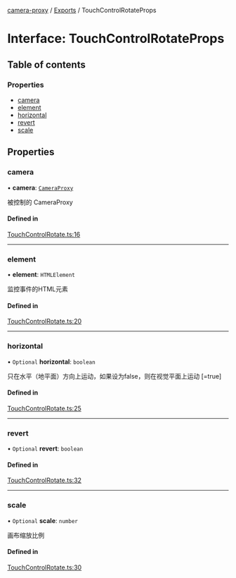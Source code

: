 [camera-proxy](../README.md) / [Exports](../modules.md) / TouchControlRotateProps

# Interface: TouchControlRotateProps

## Table of contents

### Properties

- [camera](TouchControlRotateProps.md#camera)
- [element](TouchControlRotateProps.md#element)
- [horizontal](TouchControlRotateProps.md#horizontal)
- [revert](TouchControlRotateProps.md#revert)
- [scale](TouchControlRotateProps.md#scale)

## Properties

### camera

• **camera**: [`CameraProxy`](../classes/CameraProxy.md)

被控制的 CameraProxy

#### Defined in

[TouchControlRotate.ts:16](https://github.com/alibaba/camera-proxy/blob/b757eb3/src/TouchControlRotate.ts#L16)

___

### element

• **element**: `HTMLElement`

监控事件的HTML元素

#### Defined in

[TouchControlRotate.ts:20](https://github.com/alibaba/camera-proxy/blob/b757eb3/src/TouchControlRotate.ts#L20)

___

### horizontal

• `Optional` **horizontal**: `boolean`

只在水平（地平面）方向上运动，如果设为false，则在视觉平面上运动
[=true]

#### Defined in

[TouchControlRotate.ts:25](https://github.com/alibaba/camera-proxy/blob/b757eb3/src/TouchControlRotate.ts#L25)

___

### revert

• `Optional` **revert**: `boolean`

#### Defined in

[TouchControlRotate.ts:32](https://github.com/alibaba/camera-proxy/blob/b757eb3/src/TouchControlRotate.ts#L32)

___

### scale

• `Optional` **scale**: `number`

画布缩放比例

#### Defined in

[TouchControlRotate.ts:30](https://github.com/alibaba/camera-proxy/blob/b757eb3/src/TouchControlRotate.ts#L30)
